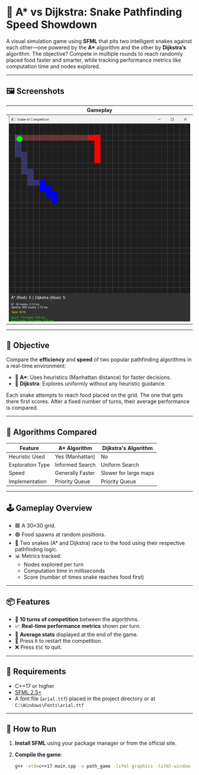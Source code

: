 # 🐍 A* vs Dijkstra: Snake Pathfinding Speed Showdown

A visual simulation game using **SFML** that pits two intelligent snakes against each other—one powered by the **A\*** algorithm and the other by **Dijkstra’s** algorithm. The objective? Compete in multiple rounds to reach randomly placed food faster and smarter, while tracking performance metrics like computation time and nodes explored.

---

## 🖼️ Screenshots

| Gameplay |
|----------|
| ![Screenshot1](ui.png) |

---

## 🎯 Objective

Compare the **efficiency** and **speed** of two popular pathfinding algorithms in a real-time environment:
- 🔴 **A\***: Uses heuristics (Manhattan distance) for faster decisions.
- 🔵 **Dijkstra**: Explores uniformly without any heuristic guidance.

Each snake attempts to reach food placed on the grid. The one that gets there first scores. After a fixed number of turns, their average performance is compared.

---

## 🧠 Algorithms Compared

| Feature           | A* Algorithm        | Dijkstra's Algorithm |
|------------------|---------------------|-----------------------|
| Heuristic Used   | Yes (Manhattan)     | No                    |
| Exploration Type | Informed Search     | Uniform Search        |
| Speed            | Generally Faster    | Slower for large maps|
| Implementation   | Priority Queue      | Priority Queue        |

---

## 🕹️ Gameplay Overview

- 🟩 A 30×30 grid.
- 🟢 Food spawns at random positions.
- 🐍 Two snakes (A\* and Dijkstra) race to the food using their respective pathfinding logic.
- 📊 Metrics tracked:
  - Nodes explored per turn
  - Computation time in milliseconds
  - Score (number of times snake reaches food first)

---

## 📦 Features

- 🔁 **10 turns of competition** between the algorithms.
- 📈 **Real-time performance metrics** shown per turn.
- 🧮 **Average stats** displayed at the end of the game.
- 🔁 Press `R` to restart the competition.
- ❌ Press `ESC` to quit.

---

## 🧰 Requirements

- C++17 or higher
- [SFML 2.5+](https://www.sfml-dev.org/)
- A font file (`arial.ttf`) placed in the project directory or at `C:\Windows\Fonts\arial.ttf`

---

## 🚀 How to Run

1. **Install SFML** using your package manager or from the official site.
2. **Compile the game**:

   ```bash
   g++ -std=c++17 main.cpp -o path_game -lsfml-graphics -lsfml-window -lsfml-system
